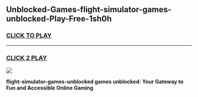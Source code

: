 
## Unblocked-Games-flight-simulator-games-unblocked-Play-Free-1sh0h
<h3>
<a href="https://premium76.site?title=flight-simulator-games-unblocked&ref=10A">CLICK TO PLAY</a></h3>
<hr>

<h3>
<a href="https://premium76.site?title=flight-simulator-games-unblocked&ref=10A">CLICK 2 PLAY</a>
  
</h3>

<a href="https://premium76.site?title=flight-simulator-games-unblocked&ref=10A"><img src="https://clearcache.store/games.png"></a>


**flight-simulator-games-unblocked games unblocked: Your Gateway to Fun and Accessible Online Gaming**
